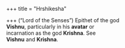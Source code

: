 +++
title = "Hrshikesha"

+++
(“Lord of the Senses”) Epithet of the god  
**Vishnu**, particularly in his **avatar** or  
incarnation as the god **Krishna**. See  
**Vishnu** and **Krishna**.